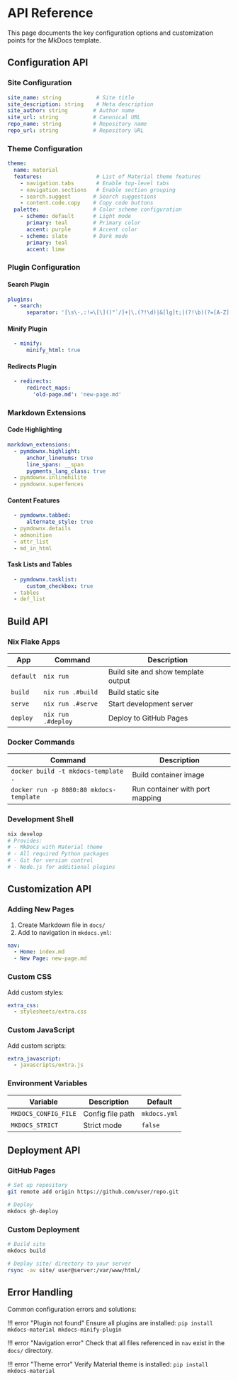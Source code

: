 # API Reference

This page documents the key configuration options and customization points for the MkDocs template.

## Configuration API

### Site Configuration

```yaml
site_name: string           # Site title
site_description: string    # Meta description
site_author: string        # Author name
site_url: string           # Canonical URL
repo_name: string          # Repository name
repo_url: string           # Repository URL
```

### Theme Configuration

```yaml
theme:
  name: material
  features:                 # List of Material theme features
    - navigation.tabs       # Enable top-level tabs
    - navigation.sections   # Enable section grouping
    - search.suggest       # Search suggestions
    - content.code.copy    # Copy code buttons
  palette:                 # Color scheme configuration
    - scheme: default      # Light mode
      primary: teal        # Primary color
      accent: purple       # Accent color
    - scheme: slate        # Dark mode
      primary: teal
      accent: lime
```

### Plugin Configuration

#### Search Plugin

```yaml
plugins:
  - search:
      separator: '[\s\-,:!=\[\]()"`/]+|\.(?!\d)|&[lg]t;|(?!\b)(?=[A-Z][a-z])'
```

#### Minify Plugin

```yaml
  - minify:
      minify_html: true
```

#### Redirects Plugin

```yaml
  - redirects:
      redirect_maps:
        'old-page.md': 'new-page.md'
```

### Markdown Extensions

#### Code Highlighting

```yaml
markdown_extensions:
  - pymdownx.highlight:
      anchor_linenums: true
      line_spans: __span
      pygments_lang_class: true
  - pymdownx.inlinehilite
  - pymdownx.superfences
```

#### Content Features

```yaml
  - pymdownx.tabbed:
      alternate_style: true
  - pymdownx.details
  - admonition
  - attr_list
  - md_in_html
```

#### Task Lists and Tables

```yaml
  - pymdownx.tasklist:
      custom_checkbox: true
  - tables
  - def_list
```

## Build API

### Nix Flake Apps

| App | Command | Description |
|-----|---------|-------------|
| `default` | `nix run` | Build site and show template output |
| `build` | `nix run .#build` | Build static site |
| `serve` | `nix run .#serve` | Start development server |
| `deploy` | `nix run .#deploy` | Deploy to GitHub Pages |

### Docker Commands

| Command | Description |
|---------|-------------|
| `docker build -t mkdocs-template .` | Build container image |
| `docker run -p 8080:80 mkdocs-template` | Run container with port mapping |

### Development Shell

```bash
nix develop
# Provides:
# - MkDocs with Material theme
# - All required Python packages
# - Git for version control
# - Node.js for additional plugins
```

## Customization API

### Adding New Pages

1. Create Markdown file in `docs/`
2. Add to navigation in `mkdocs.yml`:

```yaml
nav:
  - Home: index.md
  - New Page: new-page.md
```

### Custom CSS

Add custom styles:

```yaml
extra_css:
  - stylesheets/extra.css
```

### Custom JavaScript

Add custom scripts:

```yaml
extra_javascript:
  - javascripts/extra.js
```

### Environment Variables

| Variable | Description | Default |
|----------|-------------|---------|
| `MKDOCS_CONFIG_FILE` | Config file path | `mkdocs.yml` |
| `MKDOCS_STRICT` | Strict mode | `false` |

## Deployment API

### GitHub Pages

```bash
# Set up repository
git remote add origin https://github.com/user/repo.git

# Deploy
mkdocs gh-deploy
```

### Custom Deployment

```bash
# Build site
mkdocs build

# Deploy site/ directory to your server
rsync -av site/ user@server:/var/www/html/
```

## Error Handling

Common configuration errors and solutions:

!!! error "Plugin not found"
    Ensure all plugins are installed: `pip install mkdocs-material mkdocs-minify-plugin`

!!! error "Navigation error"
    Check that all files referenced in `nav` exist in the `docs/` directory.

!!! error "Theme error"
    Verify Material theme is installed: `pip install mkdocs-material`
